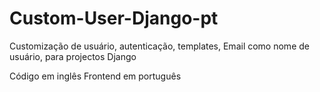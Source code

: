 # Custom-User-Django-pt
Customização de usuário, autenticação, templates, Email como nome de usuário, para projectos Django

Código em inglês
Frontend em português 
